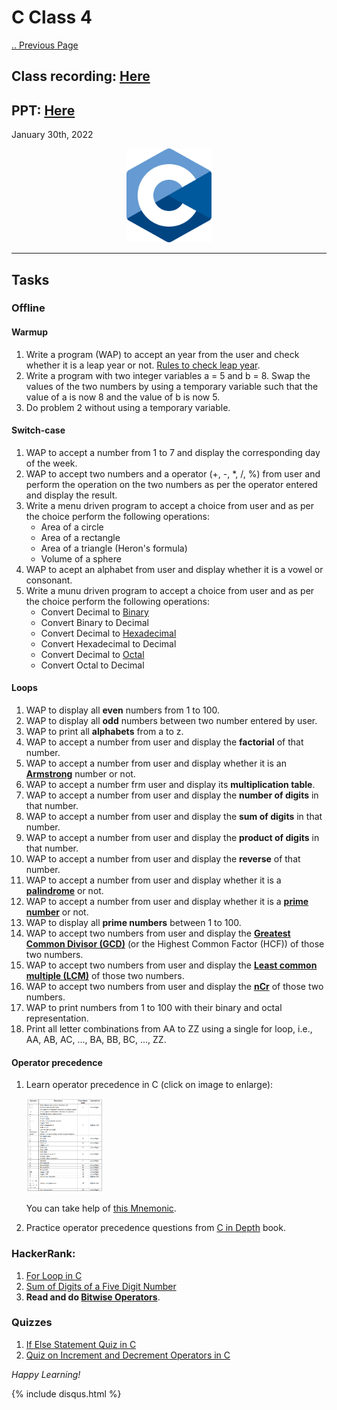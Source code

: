 # C Class 4

[.. Previous Page](..)

## Class recording: [Here](https://drive.google.com/file/d/1lkecY1mCdsprEkdE5mJNpRUkZAetPmny/view?usp=sharing)
## PPT: [Here](CC_FirstYe_Class4.pdf)

January 30th, 2022

<div align="center"><img src="../C_logo.png" alt="C language logo" height=150/></div>

<hr>

## Tasks

### Offline

#### Warmup

1. Write a program (WAP) to accept an year from the user and check whether it is a leap year or not. [Rules to check leap year](https://www.timeanddate.com/date/leapyear.html#:~:text=Leap%20Year%20Rules%3A%20How%20to%20Calculate%20Leap%20Years).
2. Write a program with two integer variables a = 5 and b = 8. Swap the values of the two numbers by using a temporary variable such that the value of a is now 8 and the value of b is now 5.
3. Do problem 2 without using a temporary variable.

#### Switch-case

1. WAP to accept a number from 1 to 7 and display the corresponding day of the week.
2. WAP to accept two numbers and a operator (+, -, *, /, %) from user and perform the operation on the two numbers as per the operator entered and display the result.
3. Write a menu driven program to accept a choice from user and as per the choice perform the following operations:
    - Area of a circle
    - Area of a rectangle
    - Area of a triangle (Heron's formula)
    - Volume of a sphere
4. WAP to acept an alphabet from user and display whether it is a vowel or consonant.
5. Write a munu driven program to accept a choice from user and as per the choice perform the following operations:
    - Convert Decimal to [Binary](https://en.wikipedia.org/wiki/Binary_number)
    - Convert Binary to Decimal
    - Convert Decimal to [Hexadecimal](https://en.wikipedia.org/wiki/Hexadecimal)
    - Convert Hexadecimal to Decimal
    - Convert Decimal to [Octal](https://en.wikipedia.org/wiki/Octal)
    - Convert Octal to Decimal

#### Loops

1. WAP to display all **even** numbers from 1 to 100.
2. WAP to display all **odd** numbers between two number entered by user.
3. WAP to print all **alphabets** from a to z.
4. WAP to accept a number from user and display the **factorial** of that number.
5. WAP to accept a number from user and display whether it is an **[Armstrong](https://en.wikipedia.org/wiki/Narcissistic_number)** number or not.
6. WAP to accept a number frm user and display its **multiplication table**.
7. WAP to accept a number from user and display the **number of digits** in that number.
8. WAP to accept a number from user and display the **sum of digits** in that number.
9. WAP to accept a number from user and display the **product of digits** in that number.
10. WAP to accept a number from user and display the **reverse** of that number.
11. WAP to accept a number from user and display whether it is a **[palindrome](https://en.wikipedia.org/wiki/Palindrome)** or not.
12. WAP to accept a number from user and display whether it is a **[prime number](https://en.wikipedia.org/wiki/Prime_number)** or not.
13. WAP to display all **prime numbers** between 1 to 100.
14. WAP to accept two numbers from user and display the **[Greatest Common Divisor (GCD)](https://en.wikipedia.org/wiki/Greatest_common_divisor)** (or the Highest Common Factor (HCF)) of those two numbers.
15. WAP to accept two numbers from user and display the **[Least common multiple (LCM)](https://en.wikipedia.org/wiki/Least_common_multiple)**  of those two numbers.
16. WAP to accept two numbers from user and display the **[nCr](https://en.wikipedia.org/wiki/Combination)** of those two numbers.
17. WAP to print numbers from 1 to 100 with their binary and octal representation.
18. Print all letter combinations from AA to ZZ using a single for loop, i.e., AA, AB, AC, ..., BA, BB, BC, ..., ZZ.

#### Operator precedence

1. Learn operator precedence in C (click on image to enlarge):

    <a href="./C_Operator_Precedence_and_Associativity.png" target="_blank"><img src="./C_Operator_Precedence_and_Associativity.png" alt="C Operator precedence and associativity" height=150/></a>
    
    You can take help of [this Mnemonic](./C_operator_precedence_mnemonic.md).
2. Practice operator precedence questions from [C in Depth](../) book.

### HackerRank:

1. [For Loop in C](https://www.hackerrank.com/challenges/for-loop-in-c/problem?isFullScreen=true)
2. [Sum of Digits of a Five Digit Number](https://www.hackerrank.com/challenges/sum-of-digits-of-a-five-digit-number/problem?isFullScreen=true)
3. **Read and do [Bitwise Operators](https://www.hackerrank.com/challenges/bitwise-operators-in-c/problem?isFullScreen=true)**.

### Quizzes

1. [If Else Statement Quiz in C](https://www.knowprogram.com/c-quiz/if-else-statement-quiz-c/)
2. [Quiz on Increment and Decrement Operators in C](https://www.knowprogram.com/c-quiz/increment-decrement-quiz-c/)

_Happy Learning!_

{% include disqus.html %}
